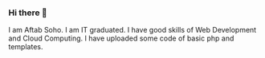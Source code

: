 ### Hi there 👋
I am Aftab Soho. I am IT graduated. I have good skills of Web Development and Cloud Computing. I have uploaded some code of basic php and templates. 

<!--
**aftab-soho/aftab-soho** is a ✨ _special_ ✨ repository because its `README.md` (this file) appears on your GitHub profile.


- 🔭 I’m currently working on websites, templates.
- 🌱 I’m currently learning Adobe Photoshop and Amazon Virtual Assistant
- 👯 I’m looking to collaborate on Gitub as i can show my experties.

-->
